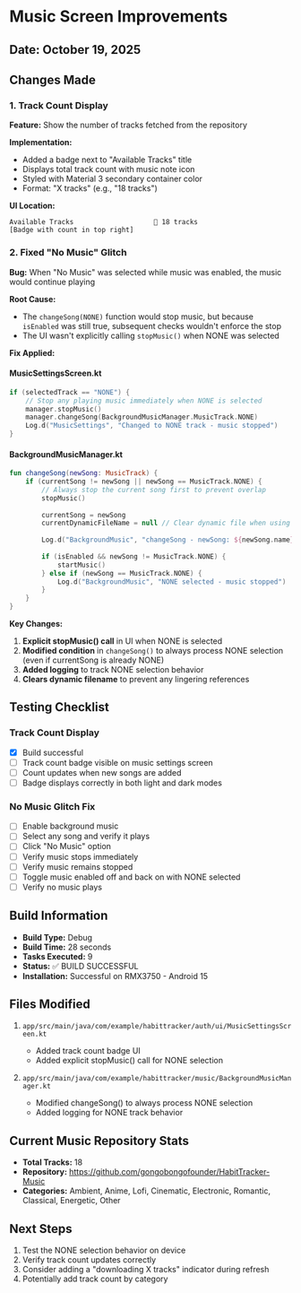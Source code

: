 # Music Screen Improvements

## Date: October 19, 2025

## Changes Made

### 1. Track Count Display
**Feature:** Show the number of tracks fetched from the repository

**Implementation:**
- Added a badge next to "Available Tracks" title
- Displays total track count with music note icon
- Styled with Material 3 secondary container color
- Format: "X tracks" (e.g., "18 tracks")

**UI Location:**
```
Available Tracks                    🎵 18 tracks
[Badge with count in top right]
```

### 2. Fixed "No Music" Glitch
**Bug:** When "No Music" was selected while music was enabled, the music would continue playing

**Root Cause:**
- The `changeSong(NONE)` function would stop music, but because `isEnabled` was still true, subsequent checks wouldn't enforce the stop
- The UI wasn't explicitly calling `stopMusic()` when NONE was selected

**Fix Applied:**

#### MusicSettingsScreen.kt
```kotlin
if (selectedTrack == "NONE") {
    // Stop any playing music immediately when NONE is selected
    manager.stopMusic()
    manager.changeSong(BackgroundMusicManager.MusicTrack.NONE)
    Log.d("MusicSettings", "Changed to NONE track - music stopped")
}
```

#### BackgroundMusicManager.kt
```kotlin
fun changeSong(newSong: MusicTrack) {
    if (currentSong != newSong || newSong == MusicTrack.NONE) {
        // Always stop the current song first to prevent overlap
        stopMusic()
        
        currentSong = newSong
        currentDynamicFileName = null // Clear dynamic file when using enum
        
        Log.d("BackgroundMusic", "changeSong - newSong: ${newSong.name}, isEnabled: $isEnabled")
        
        if (isEnabled && newSong != MusicTrack.NONE) {
            startMusic()
        } else if (newSong == MusicTrack.NONE) {
            Log.d("BackgroundMusic", "NONE selected - music stopped")
        }
    }
}
```

**Key Changes:**
1. **Explicit stopMusic() call** in UI when NONE is selected
2. **Modified condition** in `changeSong()` to always process NONE selection (even if currentSong is already NONE)
3. **Added logging** to track NONE selection behavior
4. **Clears dynamic filename** to prevent any lingering references

## Testing Checklist

### Track Count Display
- [x] Build successful
- [ ] Track count badge visible on music settings screen
- [ ] Count updates when new songs are added
- [ ] Badge displays correctly in both light and dark modes

### No Music Glitch Fix
- [ ] Enable background music
- [ ] Select any song and verify it plays
- [ ] Click "No Music" option
- [ ] Verify music stops immediately
- [ ] Verify music remains stopped
- [ ] Toggle music enabled off and back on with NONE selected
- [ ] Verify no music plays

## Build Information
- **Build Type:** Debug
- **Build Time:** 28 seconds
- **Tasks Executed:** 9
- **Status:** ✅ BUILD SUCCESSFUL
- **Installation:** Successful on RMX3750 - Android 15

## Files Modified
1. `app/src/main/java/com/example/habittracker/auth/ui/MusicSettingsScreen.kt`
   - Added track count badge UI
   - Added explicit stopMusic() call for NONE selection

2. `app/src/main/java/com/example/habittracker/music/BackgroundMusicManager.kt`
   - Modified changeSong() to always process NONE selection
   - Added logging for NONE track behavior

## Current Music Repository Stats
- **Total Tracks:** 18
- **Repository:** https://github.com/gongobongofounder/HabitTracker-Music
- **Categories:** Ambient, Anime, Lofi, Cinematic, Electronic, Romantic, Classical, Energetic, Other

## Next Steps
1. Test the NONE selection behavior on device
2. Verify track count updates correctly
3. Consider adding a "downloading X tracks" indicator during refresh
4. Potentially add track count by category
